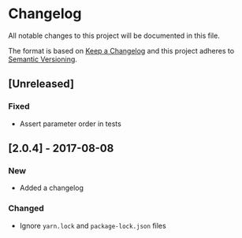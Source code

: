 # Changelog

All notable changes to this project will be documented in this file.

The format is based on [Keep a Changelog](http://keepachangelog.com/en/1.0.0/) and this project adheres to [Semantic Versioning](http://semver.org/spec/v2.0.0.html).

## [Unreleased]

### Fixed

- Assert parameter order in tests

## [2.0.4] - 2017-08-08

### New

- Added a changelog

### Changed

- Ignore `yarn.lock` and `package-lock.json` files